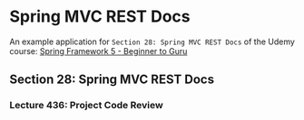 # Spring MVC REST Docs

An example application for `Section 28: Spring MVC REST Docs` of the Udemy course:
[Spring Framework 5 - Beginner to Guru](https://www.udemy.com/course/spring-framework-5-beginner-to-guru/)

## Section 28: Spring MVC REST Docs

### Lecture 436: Project Code Review

